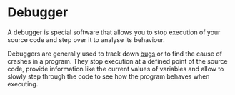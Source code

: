 # Debugger

A debugger is special software that allows you to stop execution of your source code and step over it to analyse its behaviour.

Debuggers are generally used to track down [bugs](bug.md) or to find the cause of crashes in a program. They stop execution at a defined point of the source code, provide information like the current values of variables and allow to slowly step through the code to see how the program behaves when executing.